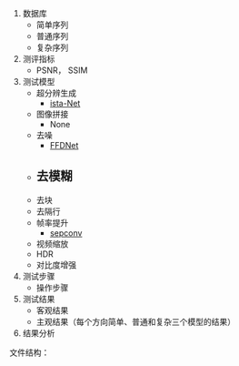 1. 数据库
   - 简单序列
   - 普通序列
   - 复杂序列
2. 测评指标
   - PSNR， SSIM
3. 测试模型
   - 超分辨生成 
     - [ista-Net](https://github.com/jianzhangcs/ISTA-Net)
   - 图像拼接
     - None
   - 去噪
     - [FFDNet](https://github.com/cszn/FFDNet.git)
   - 去模糊
     - 
   - 去块
   - 去隔行
   - 帧率提升
     - [sepconv](http://web.cecs.pdx.edu/~fliu/papers/iccv2017-interp.pdf)
   - 视频缩放
   - HDR
   - 对比度增强
4. 测试步骤
   - 操作步骤
5. 测试结果
   - 客观结果
   - 主观结果（每个方向简单、普通和复杂三个模型的结果）
6. 结果分析







文件结构：

